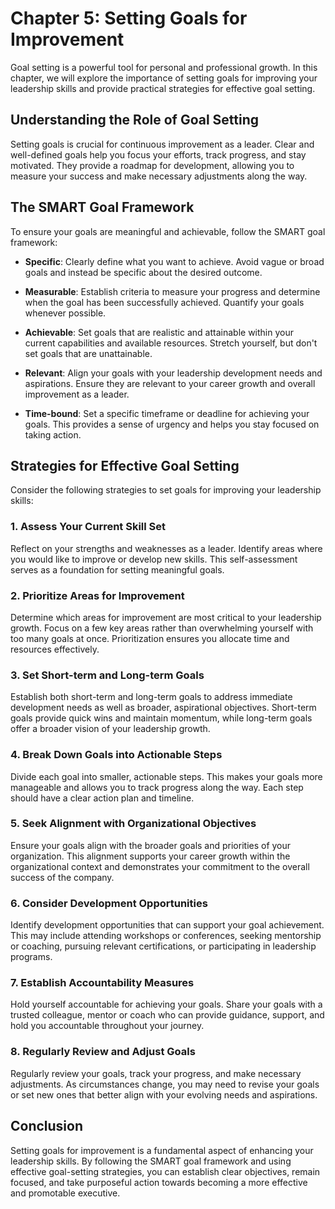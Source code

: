 Chapter 5: Setting Goals for Improvement
========================================

Goal setting is a powerful tool for personal and professional growth. In this chapter, we will explore the importance of setting goals for improving your leadership skills and provide practical strategies for effective goal setting.

Understanding the Role of Goal Setting
--------------------------------------

Setting goals is crucial for continuous improvement as a leader. Clear and well-defined goals help you focus your efforts, track progress, and stay motivated. They provide a roadmap for development, allowing you to measure your success and make necessary adjustments along the way.

The SMART Goal Framework
------------------------

To ensure your goals are meaningful and achievable, follow the SMART goal framework:

* **Specific**: Clearly define what you want to achieve. Avoid vague or broad goals and instead be specific about the desired outcome.

* **Measurable**: Establish criteria to measure your progress and determine when the goal has been successfully achieved. Quantify your goals whenever possible.

* **Achievable**: Set goals that are realistic and attainable within your current capabilities and available resources. Stretch yourself, but don't set goals that are unattainable.

* **Relevant**: Align your goals with your leadership development needs and aspirations. Ensure they are relevant to your career growth and overall improvement as a leader.

* **Time-bound**: Set a specific timeframe or deadline for achieving your goals. This provides a sense of urgency and helps you stay focused on taking action.

Strategies for Effective Goal Setting
-------------------------------------

Consider the following strategies to set goals for improving your leadership skills:

### 1. Assess Your Current Skill Set

Reflect on your strengths and weaknesses as a leader. Identify areas where you would like to improve or develop new skills. This self-assessment serves as a foundation for setting meaningful goals.

### 2. Prioritize Areas for Improvement

Determine which areas for improvement are most critical to your leadership growth. Focus on a few key areas rather than overwhelming yourself with too many goals at once. Prioritization ensures you allocate time and resources effectively.

### 3. Set Short-term and Long-term Goals

Establish both short-term and long-term goals to address immediate development needs as well as broader, aspirational objectives. Short-term goals provide quick wins and maintain momentum, while long-term goals offer a broader vision of your leadership growth.

### 4. Break Down Goals into Actionable Steps

Divide each goal into smaller, actionable steps. This makes your goals more manageable and allows you to track progress along the way. Each step should have a clear action plan and timeline.

### 5. Seek Alignment with Organizational Objectives

Ensure your goals align with the broader goals and priorities of your organization. This alignment supports your career growth within the organizational context and demonstrates your commitment to the overall success of the company.

### 6. Consider Development Opportunities

Identify development opportunities that can support your goal achievement. This may include attending workshops or conferences, seeking mentorship or coaching, pursuing relevant certifications, or participating in leadership programs.

### 7. Establish Accountability Measures

Hold yourself accountable for achieving your goals. Share your goals with a trusted colleague, mentor or coach who can provide guidance, support, and hold you accountable throughout your journey.

### 8. Regularly Review and Adjust Goals

Regularly review your goals, track your progress, and make necessary adjustments. As circumstances change, you may need to revise your goals or set new ones that better align with your evolving needs and aspirations.

Conclusion
----------

Setting goals for improvement is a fundamental aspect of enhancing your leadership skills. By following the SMART goal framework and using effective goal-setting strategies, you can establish clear objectives, remain focused, and take purposeful action towards becoming a more effective and promotable executive.
